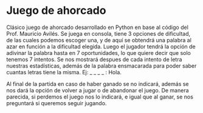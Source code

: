 # Juego de ahorcado
Clásico juego de ahorcado desarrollado en Python en base al código del Prof. Mauricio Avilés. Se juega en consola, tiene 3 opciones de dificultad, de las cuales
podemos escoger una, y de aquí se obtendrá una palabra al azar en función a la dificultad elegida. Luego el jugador tendrá la opción de adivinar la palabra hasta en 7
oportunidades, lo que quiere decir que solo tenemos 7 intentos. Se nos mostrará despues de cada intento de letra nuestras estadísticas, además de la palabra 
ensmacarada para poder saber cuantas letras tiene la misma. Ej: _ _ _ _ : Hola.

Al final de la partida en caso de haber ganado se no indicará, además se nos dará la opción de volver a jugar o de abandonar el juego. De manera parecida, si perdemos 
el juego nos lo indicará, e igual que al ganar, se nos preguntará si queremos seguir jugando.
